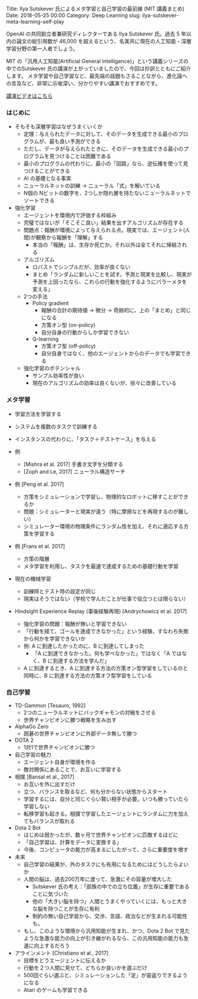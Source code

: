 Title: Ilya Sutskever 氏によるメタ学習と自己学習の最前線 (MIT 講義まとめ)
Date: 2018-05-25 00:00
Category: Deep Learning
slug: ilya-sutskever-meta-learning-self-play

OpenAI の共同創立者兼研究ディレクターである Ilya Sutskever 氏。過去 5 年以内の論文の総引用数が 46,000 を超えるという、名実共に現在の人工知能・深層学習分野の第一人者でしょう。

MIT の「汎用人工知能(Artificial General Intelligence)」という講義シリーズの中でのSutskever 氏の講演が上がっていましたので、今回は抄訳とともにご紹介します。
メタ学習や自己学習など、最先端の話題もさることながら、進化論への言及など、非常に示唆深い、分かりやすい講演でおすすめです。

[講演ビデオはこちら](https://www.youtube.com/watch?v=9EN_HoEk3KY)

### はじめに

- そもそも深層学習はなぜうまくいくか
    - 定理：与えられたデータに対して、そのデータを生成できる最小のプログラムが、最も良い予測ができる
    - ただし、データが与えられたときに、そのデータを生成できる最小のプログラムを見つけることは困難である
    - 最小のプログラムの代わりに、最小の「回路」なら、逆伝播を使って見つけることができる
    - AI の基礎となる事実
    - ニューラルネットの訓練 → ニューラル「式」を解いている
    - N個の Nビットの数字を、2つしか隠れ層を持たないニューラルネットでソートできる
- 強化学習
    - エージェントを環境内で評価する枠組み
    - 完璧ではないが「そこそこ良い」結果を出すアルゴリズムが存在する
    - 問題点：報酬が環境によって与えられる点。現実では、エージェント(人間)が観察から報酬を「理解」する
        - 本当の「報酬」は、生存か死亡か。それ以外は全てそれに帰結される
    - アルゴリズム
        - ロバストでシンプルだが、効率が良くない
        - まとめ「ランダムに新しいことを試す。予測と現実を比較し、現実が予測を上回ったなら、これらの行動を強化するようにパラーメタを変える」
    - 2つの手法
        - Policy gradient
            - 報酬の合計の期待値 → 微分 → 奇跡的に、上の「まとめ」と同じになる
            - 方策オン型 (on-policy) 
            - 自分自身の行動からしか学習できない
        - Q-learning
            - 方策オフ型 (off-policy)
            - 自分自身ではなく、他のエージェントからのデータでも学習できる
    - 強化学習のポテンシャル
        - サンプル効率性が良い
        - 現在のアルゴリズムの効率は良くないが、徐々に改善している
		
### メタ学習

- 学習方法を学習する
- システムを複数のタスクで訓練する
- インスタンスの代わりに、「タスク＋テストケース」を与える
- 例
    - [Mishra et al. 2017] 手書き文字を分類する
    - [Zoph and Le, 2017] ニューラル構造サーチ
- 例 [Peng et al. 2017]
    - 方策をシミュレーションで学習し、物理的なロボットに移すことができるか
    - 問題：シミュレーターと現実が違う（特に摩擦などを再現するのが難しい）
    - シミュレーター環境の物理条件にランダム性を加え、それに適応する方策を学習する
- 例 [Frans et al. 2017]
    - 方策の階層
    - メタ学習を利用し、タスクを最速で達成するための基礎行動を学習
- 現在の機械学習
    - 訓練時とテスト時の設定が同じ
    - 現実はそうではない（学校で学んだことが仕事で役立つとは限らない）

- Hindsight Experience Replay (事後経験再現) [Andrychowicz et al. 2017]
	- 強化学習の問題：報酬が無いと学習できない
	- 「行動を経て、ゴールを達成できなかった」という経験、すなわち失敗から何かを学習できないか
	- 例: A に到達したかったのに、B に到達してしまった
		- 「A に到達できなかった。何も学べなかった」ではなく「A ではなく、B に到達する方法を学んだ」
	- A に到達するとき、A に到達する方法の方策オン型学習をしているのと同時に、B に到達する方法の方策オフ型学習をしている

### 自己学習

- TD-Gammon [Tesauro, 1992]
    - 2つのニューラルネットにバックギャモンの対戦をさせる
    - 世界チャンピオンに勝つ戦略を生み出す
- AlphaGo Zero
    - 囲碁の世界チャンピオンに外部データ無しで勝つ
- DOTA 2
    - 1対1で世界チャンピオンに勝つ
- 自己学習の魅力
    - エージェント自身が環境を作る
    - 敵対関係にあることで、お互いに学習する
- 相撲 [Bansal et al., 2017]
    - お互いを外に出すだけ
    - 立つ、バランスを取るなど、何も分からない状態からスタート
    - 学習するには、自分と同じぐらい賢い相手が必要。いつも勝っていたら学習しない
    - 転移学習も起きる。相撲で学習したエージェントにランダムに力を加えてもバランスが取れる
- Dota 2 Bot
    - はじめは弱かったが、数ヶ月で世界チャンピオンに匹敵するほどに
    - 「自己学習は、計算をデータに変換する」
    - 今後、コンピュータの能力が高まるにしたがって、さらに重要度を増す
- 未来
    - 自己学習の結果が、外のタスクにも有用になるためにはどうしたらよいか
    - 人間の脳は、過去200万年に渡って、急激にその容量が増大した
        - Sutskever 氏の考え：「部族の中での立ち位置」が生存に重要であることに気づいた
        - 他の「大きい脳を持つ」人間とうまくやっていくには、もっと大きな脳を持つことが生存に有利
        - 制約の無い自己学習から、交渉、言語、政治などが生まれる可能性も。
    - もし、このような環境から汎用知能が生まれ、かつ、Dota 2 Bot で見たような急激な能力の向上が引き継がれるなら、この汎用知能の能力も急速に向上するだろう
- アラインメント [Christiano et al., 2017]
    - 目標をどうエージェントに伝えるか
    - 行動を２つ人間に見せて、どちらか良いかを選ぶだけ
    - 500回ぐらい選ぶと、シミュレーションした「足」が宙返りできるようになる
    - Atari のゲームも学習できる
